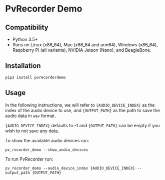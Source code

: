 # PvRecorder Demo

## Compatibility

- Python 3.5+
- Runs on Linux (x86_64), Mac (x86_64 and arm64), Windows (x86_64), Raspberry Pi (all variants), NVIDIA Jetson (Nano), and BeagleBone.

## Installation

```console
pip3 install pvrecorderdemo
```

## Usage

In the following instructions, we will refer to  `{AUDIO_DEVICE_INDEX}` as the index of the audio device to use, and `{OUTPUT_PATH}` as the path to save the audio data in `wav` format.

`{AUDIO_DEVICE_INDEX}` defaults to -1 and `{OUTPUT_PATH}` can be empty if you wish to not save any data.

To show the available audio devices run:

```console
pv_recorder_demo --show_audio_devices
```

To run PvRecorder run:

```console
pv_recorder_demo --audio_device_index {AUDIO_DEVICE_INDEX} --output_path {OUTPUT_PATH}
```
